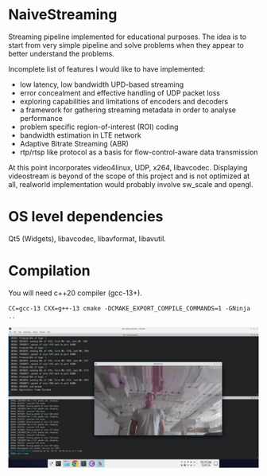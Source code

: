 # NaiveStreaming

Streaming pipeline implemented for educational purposes. The idea is to start from very simple pipeline and solve problems when they appear to better understand the problems.

Incomplete list of features I would like to have implemented:
 - low latency, low bandwidth UPD-based streaming
 - error concealment and effective handling of UDP packet loss 
 - exploring capabilities and limitations of encoders and decoders
 - a framework for gathering streaming metadata in order to analyse performance
 - problem specific region-of-interest (ROI) coding
 - bandwidth estimation in LTE network
 - Adaptive Bitrate Streaming (ABR)
 - rtp/rtsp like protocol as a basis for flow-control-aware data transmission
 

At this point incorporates video4linux, UDP, x264, libavcodec. Displaying videostream is beyond of the scope of this project and is not optimized at all, realworld implementation would probably involve sw_scale and opengl. 

# OS level dependencies
Qt5 (Widgets), libavcodec, libavformat, libavutil.

# Compilation

You will need c++20 compiler (gcc-13+).

```
CC=gcc-13 CXX=g++-13 cmake -DCMAKE_EXPORT_COMPILE_COMMANDS=1 -GNinja ..
```

![alt text](https://github.com/lsem/naivestreaming/blob/main/ns.png "Screenshot")



